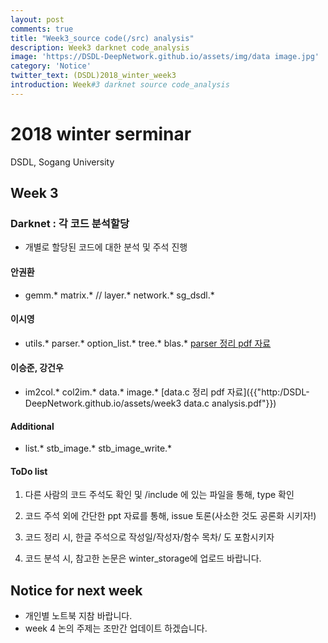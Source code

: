 ```yaml
---
layout: post
comments: true
title: "Week3_source code(/src) analysis"
description: Week3 darknet code_analysis
image: 'https://DSDL-DeepNetwork.github.io/assets/img/data image.jpg'
category: 'Notice'
twitter_text: (DSDL)2018_winter_week3
introduction: Week#3 darknet source code_analysis
---
```


# 2018 winter serminar

DSDL, Sogang University


## Week 3

### Darknet : 각 코드 분석할당
- 개별로 할당된 코드에 대한 분석 및 주석 진행

#### 안권환
- gemm.*   matrix.* // layer.*  network.*  sg_dsdl.*

#### 이시영
- utils.*  parser.*  option_list.*  tree.*  blas.*
[parser 정리 pdf 자료]({{"http:/DSDL-DeepNetwork.github.io/assets/week3_image_analysis.pdf"}})

#### 이승준, 강건우
- im2col.*  col2im.*  data.*  image.*
[data.c 정리 pdf 자료]({{"http:/DSDL-DeepNetwork.github.io/assets/week3 data.c analysis.pdf"}})

#### Additional
- list.*  stb_image.*  stb_image_write.*


#### ToDo list
1. 다른 사람의 코드 주석도 확인 및 /include 에 있는 파일을 통해, type 확인

2. 코드 주석 외에 간단한 ppt 자료를 통해, issue 토론(사소한 것도 공론화 시키자!)

3. 코드 정리 시, 한글 주석으로 작성일/작성자/함수 목차/ 도 포함시키자

4. 코드 분석 시, 참고한 논문은 winter_storage에 업로드 바랍니다.

## Notice for next week
- 개인별 노트북 지참 바랍니다.
- week 4 논의  주제는 조만간 업데이트 하겠습니다.

